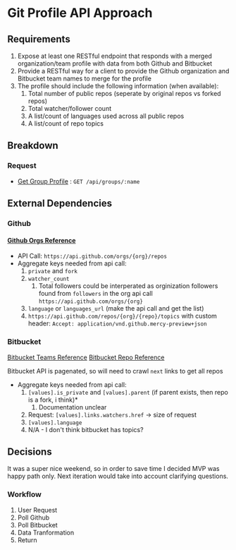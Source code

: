 # Git Profile API Approach

## Requirements

1. Expose at least one RESTful endpoint that responds with a merged organization/team profile with data from both Github and Bitbucket
2. Provide a RESTful way for a client to provide the Github organization and Bitbucket team names to merge for the profile
3. The profile should include the following information (when available):
    1. Total number of public repos (seperate by original repos vs forked repos)
    2. Total watcher/follower count
    3. A list/count of languages used across all public repos
    4. A list/count of repo topics


## Breakdown

### Request

* [Get Group Profile](group.md) : `GET /api/groups/:name` 

## External Dependencies 

### Github


#### [Github Orgs Reference](https://docs.github.com/en/free-pro-team@latest/rest/reference/orgs)

* API Call: `https://api.github.com/orgs/{org}/repos`
* Aggregate keys needed from api call:
  1. `private` and `fork`
  2. `watcher_count`
     1. Total followers could be interperated as orginization followers found from `followers` in the org api call `https://api.github.com/orgs/{org}`
  3. `language` or `languages_url` (make the api call and get the list)
  4. `https://api.github.com/repos/{org}/{repo}/topics` with custom header: `Accept: application/vnd.github.mercy-preview+json`


### Bitbucket

[Bitbucket Teams Reference](https://developer.atlassian.com/bitbucket/api/2/reference/resource/teams)
[Bitbucket Repo Reference](https://developer.atlassian.com/bitbucket/api/2/reference/resource/repositories)

Bitbucket API is pagenated, so will need to crawl `next` links to get all repos

* Aggregate keys needed from api call:
  1. `[values].is_private` and `[values].parent` (if parent exists, then repo is a fork, i think)*
     1. Documentation unclear
  2. Request: `[values].links.watchers.href` -> size of request
  3. `[values].language`
  4. N/A - I don't think bitbucket has topics?

## Decisions

It was a super nice weekend, so in order to save time I decided MVP was happy path only. Next iteration would take into account clarifying questions. 

### Workflow

1. User Request
2. Poll Github
3. Poll Bitbucket
4. Data Tranformation
5. Return